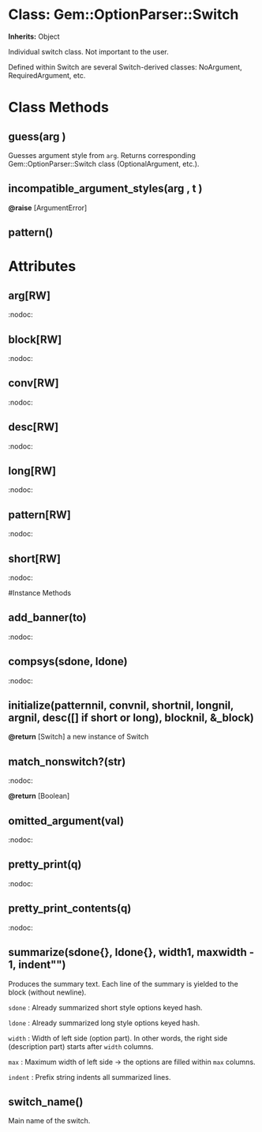 # Class: Gem::OptionParser::Switch
**Inherits:** Object
    

Individual switch class.  Not important to the user.

Defined within Switch are several Switch-derived classes: NoArgument,
RequiredArgument, etc.


# Class Methods
## guess(arg ) [](#method-c-guess)
Guesses argument style from `arg`.  Returns corresponding
Gem::OptionParser::Switch class (OptionalArgument, etc.).
## incompatible_argument_styles(arg , t ) [](#method-c-incompatible_argument_styles)
**@raise** [ArgumentError] 

## pattern() [](#method-c-pattern)
# Attributes
## arg[RW] [](#attribute-i-arg)
:nodoc:

## block[RW] [](#attribute-i-block)
:nodoc:

## conv[RW] [](#attribute-i-conv)
:nodoc:

## desc[RW] [](#attribute-i-desc)
:nodoc:

## long[RW] [](#attribute-i-long)
:nodoc:

## pattern[RW] [](#attribute-i-pattern)
:nodoc:

## short[RW] [](#attribute-i-short)
:nodoc:


#Instance Methods
## add_banner(to) [](#method-i-add_banner)
:nodoc:

## compsys(sdone, ldone) [](#method-i-compsys)
:nodoc:

## initialize(patternnil, convnil, shortnil, longnil, argnil, desc([] if short or long), blocknil, &_block) [](#method-i-initialize)

**@return** [Switch] a new instance of Switch

## match_nonswitch?(str) [](#method-i-match_nonswitch?)
:nodoc:

**@return** [Boolean] 

## omitted_argument(val) [](#method-i-omitted_argument)
:nodoc:

## pretty_print(q) [](#method-i-pretty_print)
:nodoc:

## pretty_print_contents(q) [](#method-i-pretty_print_contents)
:nodoc:

## summarize(sdone{}, ldone{}, width1, maxwidth - 1, indent"") [](#method-i-summarize)
Produces the summary text. Each line of the summary is yielded to the block
(without newline).

`sdone`
:   Already summarized short style options keyed hash.

`ldone`
:   Already summarized long style options keyed hash.

`width`
:   Width of left side (option part). In other words, the right side
    (description part) starts after `width` columns.

`max`
:   Maximum width of left side -> the options are filled within `max` columns.

`indent`
:   Prefix string indents all summarized lines.


## switch_name() [](#method-i-switch_name)
Main name of the switch.

